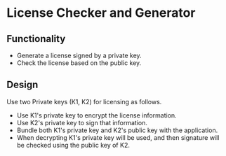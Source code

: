 # License Checker and Generator

## Functionality

- Generate a license signed by a private key. 
- Check the license based on the public key.

## Design

Use two Private keys (K1, K2) for licensing as follows.
- Use K1's private key to encrypt the license information.
- Use K2's private key to sign that information.
- Bundle both K1's private key and K2's public key with the application.
- When decrypting K1's private key will be used, and then signature will be
  checked using the public key of K2.
